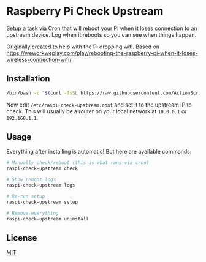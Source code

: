 # Raspberry Pi Check Upstream

Setup a task via Cron that will reboot your Pi when it loses connection to an upstream device. Log when it reboots so you can see when things happen.

Originally created to help with the Pi dropping wifi. Based on https://weworkweplay.com/play/rebooting-the-raspberry-pi-when-it-loses-wireless-connection-wifi/

## Installation

```bash
/bin/bash -c "$(curl -fsSL https://raw.githubusercontent.com/ActionScripted/raspi-check-upstream/main/install.sh)"
```

Now edit `/etc/raspi-check-upstream.conf` and set it to the upstream IP to check. This will usually be a router on your local network at `10.0.0.1` or `192.168.1.1`.

## Usage

Everything after installing is automatic! But here are available commands:

```bash
# Manually check/reboot (this is what runs via cron)
raspi-check-upstream check

# Show reboot logs
raspi-check-upstream logs

# Re-run setup
raspi-check-upstream setup

# Remove everything
raspi-check-upstream uninstall
```

## License

[MIT](LICENSE)
